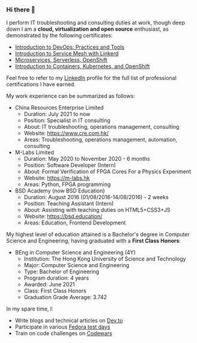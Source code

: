 ### Hi there 👋

I perform IT troubleshooting and consulting duties at work, though deep down I am a **cloud, virtualization and open source** enthusiast, as demonstrated by the following certificates:

- [Introduction to DevOps: Practices and Tools](https://credentials.edx.org/credentials/2b8f2137548b4d9abe0d4a1c9d6799ec/)
- [Introduction to Service Mesh with Linkerd](https://courses.edx.org/certificates/0f47aa15aa394de7b9efae516f94b51f)
- [Microservices, Serverless, OpenShift](https://courses.edx.org/certificates/74e3c18cdfdf4558bd9c79ea25430a20)
- [Introduction to Containers, Kubernetes, and OpenShift](https://courses.edx.org/certificates/538f7533ef0c49e1be0555c7ccb40de1)

Feel free to refer to my [LinkedIn](https://www.linkedin.com/in/donaldsebleung/) profile for the full list of professional certifications I have earned.

My work experience can be summarized as follows:

- China Resources Enterprise Limited
  - Duration: July 2021 to now
  - Position: Specialist in IT consulting
  - About: IT troubleshooting, operations management, consulting
  - Website: https://www.cre.com.hk/
  - Areas: Troubleshooting, operations management, automation, consulting
- M-Labs Limited
  - Duration: May 2020 to November 2020 - 6 months
  - Position: Software Developer (Intern)
  - About: Formal Verification of FPGA Cores For a Physics Experiment
  - Website: https://m-labs.hk
  - Areas: Python, FPGA programming
- BSD Academy (now BSD Education)
  - Duration: August 2016 (01/08/2016-14/08/2016) - 2 weeks
  - Position: Teaching Assistant (Intern)
  - About: Assisting with teaching duties on HTML5+CSS3+JS
  - Website: https://bsd.education/
  - Areas: Education, Frontend Development

My highest level of education attained is a Bachelor's degree in Computer Science and Engineering, having graduated with a **First Class Honors**:

- BEng in Computer Science and Engineering (4Y)
  - Institution: The Hong Kong University of Science and Technology
  - Major: Computer Science and Engineering
  - Type: Bachelor of Engineering
  - Program duration: 4 years
  - Awarded: June 2021
  - Class: First Class Honors
  - Graduation Grade Average: 3.742

In my spare time, I:

- Write blogs and technical articles on [Dev.to](https://dev.to/donaldsebleung)
- Participate in various [Fedora test days](https://badges.fedoraproject.org/user/donaldsebleung)
- Train on code challenges on [Codewars](https://www.codewars.com/users/donaldsebleung)

<!--
**DonaldKellett/DonaldKellett** is a ✨ _special_ ✨ repository because its `README.md` (this file) appears on your GitHub profile.

Here are some ideas to get you started:

- 🔭 I’m currently working on ...
- 🌱 I’m currently learning ...
- 👯 I’m looking to collaborate on ...
- 🤔 I’m looking for help with ...
- 💬 Ask me about ...
- 📫 How to reach me: ...
- 😄 Pronouns: ...
- ⚡ Fun fact: ...
-->
